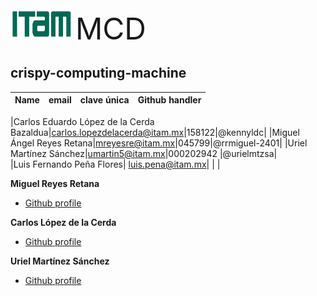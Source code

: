 <div align="left"><img src="/images/ITAM.png"width="100" height="50">    <FONT SIZE=7>MCD</font></div>


<h2 align="left">crispy-computing-machine</h2>



| **Name** |**email**|**clave única**|**Github handler**| 
|:---:|:---:|:---:|:---:|

|Carlos Eduardo López de la Cerda Bazaldua|carlos.lopezdelacerda@itam.mx|158122|@kennyldc| 
|Miguel Ángel Reyes Retana|mreyesre@itam.mx|045799|@rrmiguel-2401| 
|Uriel Martínez Sánchez|umartin5@itam.mx|000202942 |@urielmtzsa|  
|Luis Fernando Peña Flores| luis.pena@itam.mx| | |  

**Miguel Reyes Retana**
- [Github profile ](https://github.com/rrmiguel-2401 "Miguel Reyes Retana")

**Carlos López de la Cerda**
- [Github profile ](https://github.com/kennyldc "Carlos López de la Cerda Bazaldua")

**Uriel Martínez Sánchez**
- [Github profile ](https://github.com/urielmtzsa "Uriel Martínez Sánchez")




